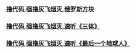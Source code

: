 
###     [ 撸代码,强撸灰飞烟灭,俄罗斯方块 ]( https://boyan01.github.io/flutter-tetris/#/ )    <br/>
###     [ 撸代码,强撸灰飞烟灭,速听《三体》]( https://www.youtube.com/watch?v=QO25QnboJG0&list=PLUm1zvJ4-ufdtpMfD800oTw2hB5ghwabA&index=2&t=0s )    <br/>
###     [ 撸代码,强撸灰飞烟灭,速听《最后一个地球人》]( https://www.youtube.com/watch?v=81ulM0cvTKw )    <br/>

